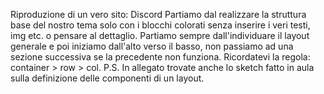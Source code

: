 Riproduzione di un vero sito: Discord Partiamo dal realizzare la struttura base del nostro tema solo con i blocchi colorati senza inserire i veri testi, img etc. o pensare al dettaglio. Partiamo sempre dall'individuare il layout generale e poi iniziamo dall'alto verso il basso, non passiamo ad una sezione successiva se la precedente non funziona. Ricordatevi la regola: container > row > col.
P.S. In allegato trovate anche lo sketch fatto in aula sulla definizione delle componenti di un layout.